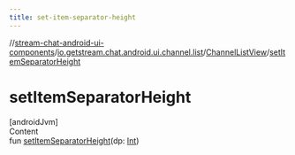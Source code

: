 ```yaml
---
title: set-item-separator-height
---
```

//[stream-chat-android-ui-components](../../../index.md)/[io.getstream.chat.android.ui.channel.list](../index.md)/[ChannelListView](index.md)/[setItemSeparatorHeight](setItemSeparatorHeight.md)



# setItemSeparatorHeight  
[androidJvm]  
Content  
fun [setItemSeparatorHeight](setItemSeparatorHeight.md)(dp: [Int](https://kotlinlang.org/api/latest/jvm/stdlib/kotlin/-int/index.html))  



